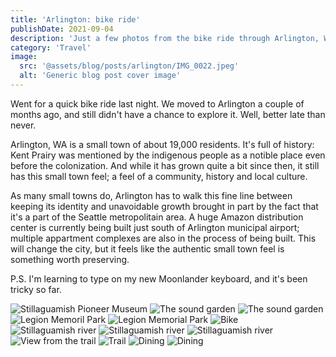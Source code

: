 ```yaml
---
title: 'Arlington: bike ride'
publishDate: 2021-09-04
description: 'Just a few photos from the bike ride through Arlington, Washington.'
category: 'Travel'
image:
  src: '@assets/blog/posts/arlington/IMG_0022.jpeg'
  alt: 'Generic blog post cover image'
---
```


Went for a quick bike ride last night. We moved to Arlington a couple of months ago, and still didn't have a chance to explore it. Well, better late than never.

Arlington, WA is a small town of about 19,000 residents. It's full of history: Kent Prairy was mentioned by the indigenous people as a notible place even before the colonization. And while it has grown quite a bit since then, it still has this small town feel; a feel of a community, history and local
culture.

As many small towns do, Arlington has to walk this fine line between keeping its identity and unavoidable growth brought in part by the fact that it's a part of the Seattle metropolitain area. A huge Amazon distribution center is currently being built just south of Arlington municipal airport; multiple appartment complexes are also in the process of being built. This will change the city, but it feels like the authentic small town feel is something worth preserving.

P.S. I'm learning to type on my new Moonlander keyboard, and it's been tricky so far.

![Stillaguamish Pioneer Museum](assets/blog/posts/arlington/IMG_0012.jpeg)
![The sound garden](assets/blog/posts/arlington/IMG_0013.jpeg)
![The sound garden](assets/blog/posts/arlington/IMG_0014.jpeg)
![Legion Memoril Park](assets/blog/posts/arlington/IMG_0015.jpeg)
![Legion Memorial Park](assets/blog/posts/arlington/IMG_0016.jpeg)
![Bike](assets/blog/posts/arlington/IMG_0017.jpeg)
![Stillaguamish river](assets/blog/posts/arlington/IMG_0018.jpeg)
![Stillaguamish river](assets/blog/posts/arlington/IMG_0019.jpeg)
![Stillaguamish river](assets/blog/posts/arlington/IMG_0020.jpeg)
![View from the trail](assets/blog/posts/arlington/IMG_0021.jpeg)
![Trail](assets/blog/posts/arlington/IMG_0022.jpeg)
![Dining](assets/blog/posts/arlington/IMG_0023.jpeg)
![Dining](assets/blog/posts/arlington/IMG_0025.jpeg)
